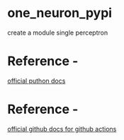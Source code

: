 # one_neuron_pypi
create a module single perceptron

# Reference -
[official puthon docs](https://packaging.python.org/tutorials/packaging-projects/)

# Reference -
[official github docs for github actions](https://docs.github.com/en/actions/automating-builds-and-tests/building-and-testing-python#publishing-to-package-registries)